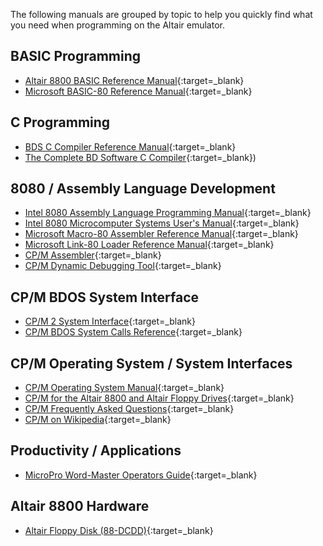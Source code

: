The following manuals are grouped by topic to help you quickly find what you need when programming on the Altair emulator.

## BASIC Programming

- [Altair 8800 BASIC Reference Manual](https://github.com/AzureSphereCloudEnabledAltair8800/Altair8800.manuals/blob/master/MITS_Altair8800Basic4.1Reference_April1977.pdf){:target=_blank}
- [Microsoft BASIC-80 Reference Manual](https://github.com/AzureSphereCloudEnabledAltair8800/Altair8800.manuals/blob/master/BASIC-80_MBASIC_Reference_Manual_text.pdf){:target=_blank}

## C Programming

- [BDS C Compiler Reference Manual](https://github.com/AzureSphereCloudEnabledAltair8800/Altair8800.manuals/blob/master/BDS_C_Compiler.pdf){:target=_blank}
- [The Complete BD Software C Compiler](https://msxhub.com/BDSC){:target=_blank})

## 8080 / Assembly Language Development

- [Intel 8080 Assembly Language Programming Manual](https://github.com/AzureSphereCloudEnabledAltair8800/Altair8800.manuals/blob/master/8080asm.pdf){:target=_blank}
- [Intel 8080 Microcomputer Systems User's Manual](https://github.com/AzureSphereCloudEnabledAltair8800/Altair8800.manuals/blob/master/98-153B_Intel_8080_Microcomputer_Systems_Users_Manual_197509.pdf){:target=_blank}
- [Microsoft Macro-80 Assembler Reference Manual](https://github.com/AzureSphereCloudEnabledAltair8800/Altair8800.manuals/blob/master/Microsoft_M80_Assembler.pdf){:target=_blank}
- [Microsoft Link-80 Loader Reference Manual](https://github.com/AzureSphereCloudEnabledAltair8800/Altair8800.manuals/blob/master/Microsoft_L80_Linker.pdf){:target=_blank}
- [CP/M Assembler](http://www.gaby.de/cpm/manuals/archive/cpm22htm/ch3.htm){:target=_blank}
- [CP/M Dynamic Debugging Tool](http://www.gaby.de/cpm/manuals/archive/cpm22htm/ch4.htm){:target=_blank}

## CP/M BDOS System Interface

- [CP/M 2 System Interface](http://www.gaby.de/cpm/manuals/archive/cpm22htm/ch5.htm){:target=_blank}
- [CP/M BDOS System Calls Reference](https://github.com/AzureSphereCloudEnabledAltair8800/Altair8800.manuals/blob/master/CP_M_information_archive_BDOS_system_calls.pdf){:target=_blank}

## CP/M Operating System / System Interfaces

- [CP/M Operating System Manual](https://github.com/AzureSphereCloudEnabledAltair8800/Altair8800.manuals/blob/master/CPM_22_Manual.pdf){:target=_blank}
- [CP/M for the Altair 8800 and Altair Floppy Drives](https://github.com/AzureSphereCloudEnabledAltair8800/Altair8800.manuals/blob/master/Burcon_MITS_CPM.pdf){:target=_blank}
- [CP/M Frequently Asked Questions](http://www.gaby.de/faq.htm){:target=_blank}
- [CP/M on Wikipedia](https://en.wikipedia.org/wiki/CP/M?azure-portal=true){:target=_blank}

## Productivity / Applications

- [MicroPro Word-Master Operators Guide](https://github.com/AzureSphereCloudEnabledAltair8800/Altair8800.manuals/blob/master/Word-Master_Manual.pdf){:target=_blank}

## Altair 8800 Hardware

- [Altair Floppy Disk (88-DCDD)](https://www.emustudio.net/documentation/user/altair8800/88-dcdd){:target=_blank}
